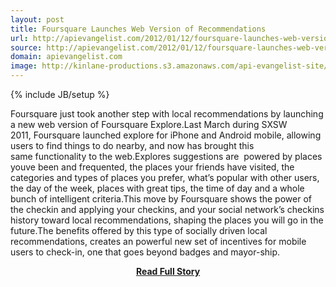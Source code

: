 ```yaml
---
layout: post
title: Foursquare Launches Web Version of Recommendations
url: http://apievangelist.com/2012/01/12/foursquare-launches-web-version-of-recommendations/
source: http://apievangelist.com/2012/01/12/foursquare-launches-web-version-of-recommendations/
domain: apievangelist.com
image: http://kinlane-productions.s3.amazonaws.com/api-evangelist-site/blog/foursquare-explore-recommendations.jpg
---
```

{% include JB/setup %}<p>Foursquare just&nbsp;took another step with local recommendations&nbsp;by launching a new web version of&nbsp;Foursquare Explore.Last March during SXSW 2011,&nbsp;Foursquare launched&nbsp;explore for&nbsp;iPhone and Android mobile, allowing users to find things to do nearby, and now has brought this same&nbsp;functionality&nbsp;to the web.Explores suggestions are &nbsp;powered by places youve been and frequented, the places your friends have visited, the categories and types of places you prefer, what&rsquo;s popular with other users, the day of the week, places with great tips, the time of day and a whole bunch of intelligent criteria.This move by Foursquare shows the power of the checkin and applying your checkins, and your social network&rsquo;s checkins history toward local recommendations, shaping the&nbsp;places&nbsp;you will go in the future.The benefits offered by this type of socially driven local recommendations, creates an powerful new set of incentives for mobile users to check-in, one that goes beyond badges and mayor-ship.</p>
<center><p><a href="http://apievangelist.com/2012/01/12/foursquare-launches-web-version-of-recommendations/" style='padding:25px; font-sze:18px; font-weight: bold;'>Read Full Story</a></p></center>
